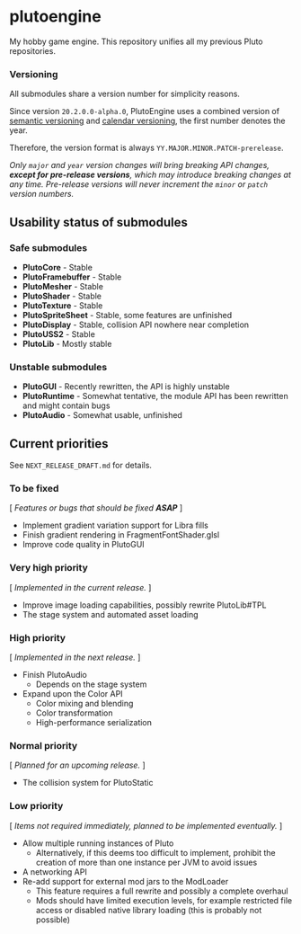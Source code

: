 # plutoengine

My hobby game engine. This repository unifies all my previous Pluto repositories.

### Versioning

All submodules share a version number for simplicity reasons.

Since version `20.2.0.0-alpha.0`, PlutoEngine uses
a combined version of [semantic versioning](https://semver.org/)
and [calendar versioning](https://calver.org/), the first number
denotes the year.

Therefore, the version format is always `YY.MAJOR.MINOR.PATCH-prerelease`.

*Only `major` and `year` version changes will bring breaking API changes,
**except for pre-release versions**, which may introduce breaking changes
at any time. Pre-release versions will never increment the `minor` or `patch`
version numbers.*


## Usability status of submodules

### Safe submodules
 * **PlutoCore** - Stable
 * **PlutoFramebuffer** - Stable
 * **PlutoMesher** - Stable
 * **PlutoShader** - Stable
 * **PlutoTexture** - Stable
 * **PlutoSpriteSheet** - Stable, some features are unfinished
 * **PlutoDisplay** - Stable, collision API nowhere near completion
 * **PlutoUSS2** - Stable
 * **PlutoLib** - Mostly stable
 
### Unstable submodules
 * **PlutoGUI** - Recently rewritten, the API is highly unstable
 * **PlutoRuntime** - Somewhat tentative, the module API has been rewritten and might contain bugs
 * **PlutoAudio** - Somewhat usable, unfinished
 
 
## Current priorities

See `NEXT_RELEASE_DRAFT.md` for details.

### To be fixed
[ *Features or bugs that should be fixed **ASAP*** ]
 * Implement gradient variation support for Libra fills
 * Finish gradient rendering in FragmentFontShader.glsl
 * Improve code quality in PlutoGUI

### Very high priority
[ *Implemented in the current release.* ]
 * Improve image loading capabilities, possibly rewrite PlutoLib#TPL
 * The stage system and automated asset loading
 
### High priority
[ *Implemented in the next release.* ]
 * Finish PlutoAudio
    * Depends on the stage system
 * Expand upon the Color API
    * Color mixing and blending
    * Color transformation
    * High-performance serialization
 
### Normal priority
[ *Planned for an upcoming release.* ]
 * The collision system for PlutoStatic
 
### Low priority
[ *Items not required immediately, planned to be implemented eventually.* ]
 * Allow multiple running instances of Pluto
    * Alternatively, if this deems too difficult to implement,
    prohibit the creation of more than one instance per JVM to avoid issues
 * A networking API
 * Re-add support for external mod jars to the ModLoader
    * This feature requires a full rewrite and possibly a complete overhaul
    * Mods should have limited execution levels, for example restricted file access
      or disabled native library loading (this is probably not possible)

